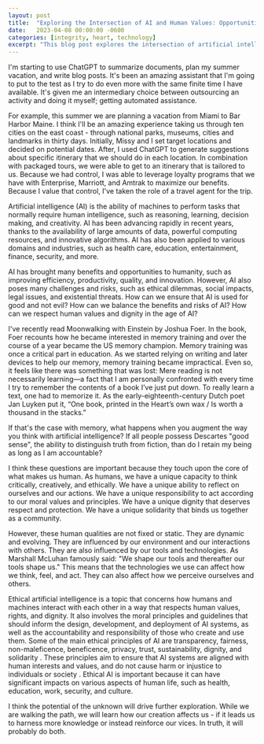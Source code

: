 ```yaml
---
layout: post
title:  "Exploring the Intersection of AI and Human Values: Opportunities, Challenges, and Ethics"
date:   2023-04-08 00:00:00 -0600
categories: [integrity, heart, technology]
excerpt: "This blog post explores the intersection of artificial intelligence (AI) and human values, including the benefits and risks of AI, the impact of AI on human qualities and dignity, and the importance of ethical AI. It discusses the potential of AI to augment human capabilities, but also the need to ensure that AI is aligned with human interests and values and does not cause harm or injustice. Ultimately, it highlights the dynamic and evolving nature of human qualities and the role of technology in shaping them, and calls for a responsible and reflective approach to the design, development, and use of AI systems."
---
```

I'm starting to use ChatGPT to summarize documents, plan my summer vacation, and write blog posts.  It's been an amazing assistant that I'm going to put to the test as I try to do even more with the same finite time I have available.  It's given me an intermediary choice between outsourcing an activity and doing it myself; getting automated assistance.  

For example, this summer we are planning a vacation from Miami to Bar Harbor Maine.  I think I'll be an amazing experience taking us through ten cities on the east coast - through national parks, museums, cities and landmarks in thirty days.  Initially, Missy and I set target locations and decided on potential dates.  After, I used ChatGPT to generate suggestions about specific itinerary that we should do in each location.  In combination with packaged tours, we were able to get to an itinerary that is tailored to us.  Because we had control, I was able to leverage loyalty programs that we have with Enterprise, Marriott, and Amtrak to maximize our benefits.  Because I value that control, I've taken the role of a travel agent for the trip.

Artificial intelligence (AI) is the ability of machines to perform tasks that normally require human intelligence, such as reasoning, learning, decision making, and creativity. AI has been advancing rapidly in recent years, thanks to the availability of large amounts of data, powerful computing resources, and innovative algorithms. AI has also been applied to various domains and industries, such as health care, education, entertainment, finance, security, and more.

AI has brought many benefits and opportunities to humanity, such as improving efficiency, productivity, quality, and innovation. However, AI also poses many challenges and risks, such as ethical dilemmas, social impacts, legal issues, and existential threats. How can we ensure that AI is used for good and not evil? How can we balance the benefits and risks of AI? How can we respect human values and dignity in the age of AI? 

I've recently read Moonwalking with Einstein by Joshua Foer.  In the book, Foer recounts how he became interested in memory training and over the course of a year became the US memory champion.  Memory training was once a critical part in education.  As we started relying on writing and later devices to help our memory, memory training became impractical.  Even so, it feels like there was something that was lost:
	Mere reading is not necessarily learning—a fact that I am personally confronted with every time I try to remember the contents of a book I’ve just put down. To really learn a text, one had to memorize it. As the early-eighteenth-century Dutch poet Jan Luyken put it, “One book, printed in the Heart’s own wax / Is worth a thousand in the stacks.”

If that's the case with memory, what happens when you augment the way you think with artificial intelligence?  If all people possess Descartes "good sense", the ability to distinguish truth from fiction, than do I retain my being as long as I am accountable?  

I think these questions are important because they touch upon the core of what makes us human. As humans, we have a unique capacity to think critically, creatively, and ethically. We have a unique ability to reflect on ourselves and our actions. We have a unique responsibility to act according to our moral values and principles. We have a unique dignity that deserves respect and protection. We have a unique solidarity that binds us together as a community.

However, these human qualities are not fixed or static. They are dynamic and evolving. They are influenced by our environment and our interactions with others. They are also influenced by our tools and technologies. As Marshall McLuhan famously said: "We shape our tools and thereafter our tools shape us." This means that the technologies we use can affect how we think, feel, and act. They can also affect how we perceive ourselves and others.

 Ethical artificial intelligence is a topic that concerns how humans and machines interact with each other in a way that respects human values, rights, and dignity. It also involves the moral principles and guidelines that should inform the design, development, and deployment of AI systems, as well as the accountability and responsibility of those who create and use them. Some of the main ethical principles of AI are transparency, fairness, non-maleficence, beneficence, privacy, trust, sustainability, dignity, and solidarity . These principles aim to ensure that AI systems are aligned with human interests and values, and do not cause harm or injustice to individuals or society . Ethical AI is important because it can have significant impacts on various aspects of human life, such as health, education, work, security, and culture.

I think the potential of the unknown will drive further exploration.  While we are walking the path, we will learn how our creation affects us - if it leads us to harness more knowledge or instead reinforce our vices.  In truth, it will probably do both.